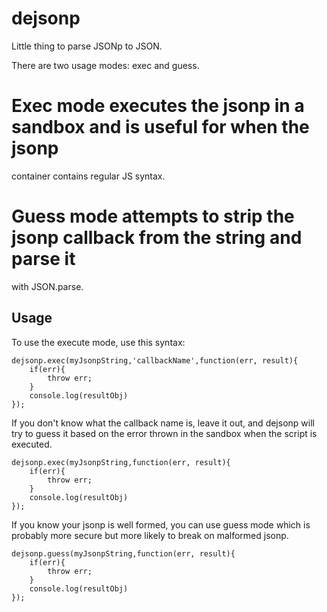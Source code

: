 dejsonp
=======
Little thing to parse JSONp to JSON.

There are two usage modes: exec and guess.

# Exec mode executes the jsonp in a sandbox and is useful for when the jsonp
  container contains regular JS syntax.
# Guess mode attempts to strip the jsonp callback from the string and parse it
  with JSON.parse.

Usage
-----

To use the execute mode, use this syntax:

	dejsonp.exec(myJsonpString,'callbackName',function(err, result){
		if(err){
			throw err;
		}
		console.log(resultObj)
	});

If you don't know what the callback name is, leave it out, and dejsonp will try
to guess it based on the error thrown in the sandbox when the script is executed.

	dejsonp.exec(myJsonpString,function(err, result){
		if(err){
			throw err;
		}
		console.log(resultObj)
	});

If you know your jsonp is well formed, you can use guess mode which is probably
more secure but more likely to break on malformed jsonp.

	dejsonp.guess(myJsonpString,function(err, result){
		if(err){
			throw err;
		}
		console.log(resultObj)
	});